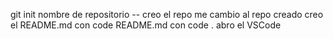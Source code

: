 git init nombre de repositorio -- creo el repo
me cambio al repo creado
creo el README.md con code README.md
con code . abro el VSCode
